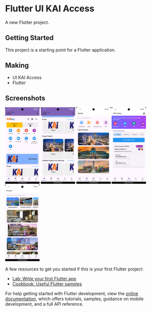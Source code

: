 # Flutter UI KAI Access

A new Flutter project.

## Getting Started

This project is a starting point for a Flutter application.

## Making
- UI KAI Access
- Flutter

## Screenshots 
 <img src="./assets/screenshot/home.png" width="22%" />
 <img src="./assets/screenshot/home2.png" width="22%"/>
 <img src="./assets/screenshot/kereta.png" width="22%"/>
 <img src="./assets/screenshot/tiketsaya.png" width="22%"/>
 <img src="./assets/screenshot/promo.png" width="22%"/>


A few resources to get you started if this is your first Flutter project:

- [Lab: Write your first Flutter app](https://docs.flutter.dev/get-started/codelab)
- [Cookbook: Useful Flutter samples](https://docs.flutter.dev/cookbook)

For help getting started with Flutter development, view the
[online documentation](https://docs.flutter.dev/), which offers tutorials,
samples, guidance on mobile development, and a full API reference.
